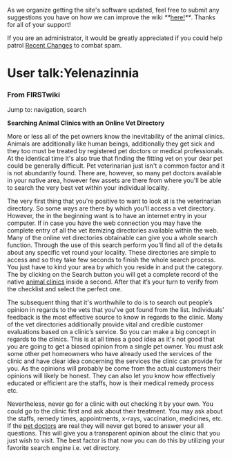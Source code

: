 As we organize getting the site's software updated, feel free to submit any
suggestions you have on how we can improve the wiki
_**_[here!](/index.php/User:Hallry/Suggestions "User:Hallry/Suggestions"
)_**_. Thanks for all of your support!

If you are an administrator, it would be greatly appreciated if you could help
patrol [Recent Changes](/index.php/Special:Recentchanges
"Special:Recentchanges" ) to combat spam.

# User talk:Yelenazinnia

### From FIRSTwiki

Jump to: navigation, search

**Searching Animal Clinics with an Online Vet Directory**

  

More or less all of the pet owners know the inevitability of the animal
clinics. Animals are additionally like human beings, additionally they get
sick and they too must be treated by registered pet doctors or medical
professionals. At the identical time it's also true that finding the fitting
vet on your dear pet could be generally difficult. Pet veterinarian just isn't
a common factor and it is not abundantly found. There are, however, so many
pet doctors available in your native area, however few assets are there from
where you'll be able to search the very best vet within your individual
locality.

The very first thing that you're positive to want to look at is the
veterinarian directory. So some ways are there by which you'll access a vet
directory. However, the in the beginning want is to have an internet entry in
your computer. If in case you have the web connection you may have the
complete entry of all the vet itemizing directories available within the web.
Many of the online vet directories obtainable can give you a whole search
function. Through the use of this search perform you'll find all of the
details about any specific vet round your locality. These directories are
simple to access and so they take few seconds to finish the whole search
process. You just have to kind your area by which you reside in and put the
category. The by clicking on the Search button you will get a complete record
of the native [animal clinics](http://www.whatvet.com/
"http://www.whatvet.com/" ) inside a second. After that it’s your turn to
verify from the checklist and select the perfect one.

The subsequent thing that it's worthwhile to do is to search out people’s
opinion in regards to the vets that you've got found from the list.
Individuals’ feedback is the most effective source to know in regards to the
clinic. Many of the vet directories additionally provide vital and credible
customer evaluations based on a clinic’s service. So you can make a big
concept in regards to the clinics. This is at all times a good idea as it's
not good that you are going to get a biased opinion from a single pet owner.
You must ask some other pet homeowners who have already used the services of
the clinic and have clear idea concerning the services the clinic can provide
for you. As the opinions will probably be come from the actual customers their
opinions will likely be honest. They can also let you know how effectively
educated or efficient are the staffs, how is their medical remedy process etc.

Nevertheless, never go for a clinic with out checking it by your own. You
could go to the clinic first and ask about their treatment. You may ask about
the staffs, remedy times, appointments, x-rays, vaccination, medicines, etc.
If the [pet
doctors](http://www.falconarmy.com/mediawiki/index.php?title=User:Yelenazinnia
"http://www.falconarmy.com/mediawiki/index.php?title=User:Yelenazinnia" ) are
real they will never get bored to answer your all questions. This will give
you a transparent opinion about the clinic that you just wish to visit. The
best factor is that now you can do this by utilizing your favorite search
engine i.e. vet directory.

